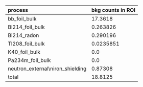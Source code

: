 | **process**                        | **bkg counts in ROI** |
|:-----------------------------------|:----------------------|
| bb\_foil\_bulk                     | 17.3618               |
| Bi214\_foil\_bulk                  | 0.263826              |
| Bi214\_radon                       | 0.290196              |
| Tl208\_foil\_bulk                  | 0.0235851             |
| K40\_foil\_bulk                    | 0.0                   |
| Pa234m\_foil\_bulk                 | 0.0                   |
| neutron\_external\niron\_shielding | 0.87308               |
| total                              | 18.8125               |
